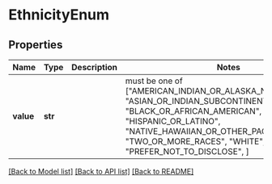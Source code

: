 # EthnicityEnum


## Properties
Name | Type | Description | Notes
------------ | ------------- | ------------- | -------------
**value** | **str** |  |  must be one of ["AMERICAN_INDIAN_OR_ALASKA_NATIVE", "ASIAN_OR_INDIAN_SUBCONTINENT", "BLACK_OR_AFRICAN_AMERICAN", "HISPANIC_OR_LATINO", "NATIVE_HAWAIIAN_OR_OTHER_PACIFIC_ISLANDER", "TWO_OR_MORE_RACES", "WHITE", "PREFER_NOT_TO_DISCLOSE", ]

[[Back to Model list]](../README.md#documentation-for-models) [[Back to API list]](../README.md#documentation-for-api-endpoints) [[Back to README]](../README.md)


